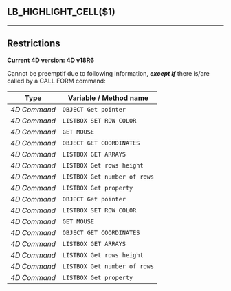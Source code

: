 ﻿## LB_HIGHLIGHT_CELL($1)---## Restrictions**Current 4D version: 4D v18R6**Cannot be preemptif due to following information, ***except if*** there is/are called by a CALL FORM command:|Type|Variable / Method name||------|------||*4D Command*|`OBJECT Get pointer`||*4D Command*|`LISTBOX SET ROW COLOR`||*4D Command*|`GET MOUSE`||*4D Command*|`OBJECT GET COORDINATES`||*4D Command*|`LISTBOX GET ARRAYS`||*4D Command*|`LISTBOX Get rows height`||*4D Command*|`LISTBOX Get number of rows`||*4D Command*|`LISTBOX Get property`||*4D Command*|`OBJECT Get pointer`||*4D Command*|`LISTBOX SET ROW COLOR`||*4D Command*|`GET MOUSE`||*4D Command*|`OBJECT GET COORDINATES`||*4D Command*|`LISTBOX GET ARRAYS`||*4D Command*|`LISTBOX Get rows height`||*4D Command*|`LISTBOX Get number of rows`||*4D Command*|`LISTBOX Get property`|